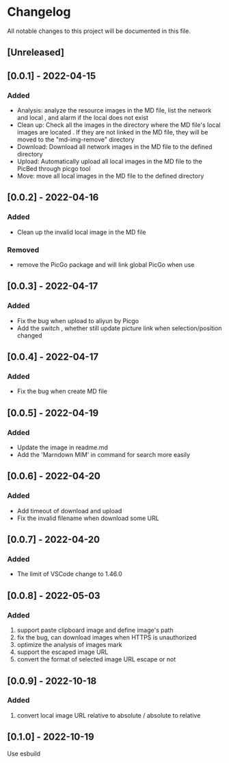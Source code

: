 # Changelog

All notable changes to this project will be documented in this file.

## [Unreleased]

## [0.0.1] - 2022-04-15

### Added

- Analysis: analyze the resource images in the MD file, list the network and local , and alarm if the local does not exist
- Clean up: Check all the images in the directory where the MD file's local images are located . If they are not linked in the MD file, they will be moved to the "md-img-remove" directory
- Download: Download all network images in the MD file to the defined directory
- Upload: Automatically upload all local images in the MD file to the PicBed through picgo tool
- Move: move all local images in the MD file to the defined directory

## [0.0.2] - 2022-04-16

### Added

- Clean up the invalid local image in the MD file

### Removed

- remove the  PicGo package and will link global PicGo when use

## [0.0.3] - 2022-04-17

### Added

- Fix the bug when upload to aliyun by Picgo
- Add the switch , whether still update picture link when selection/position changed

## [0.0.4] - 2022-04-17

### Added

- Fix the bug when create MD file

## [0.0.5] - 2022-04-19

### Added

- Update the image in readme.md
- Add the 'Marndown MIM' in command for search more easily

## [0.0.6] - 2022-04-20

### Added

- Add timeout of download and upload
- Fix the invalid filename when download some URL

## [0.0.7] - 2022-04-20

### Added

- The limit of VSCode change to 1.46.0

## [0.0.8] - 2022-05-03

### Added

1. support paste clipboard image and define image's path
2. fix the bug, can download images when HTTPS is unauthorized
3. optimize the analysis of images mark
4. support the  escaped image URL
5. convert the format of selected image URL escape or not

## [0.0.9] - 2022-10-18

### Added

1. convert local image URL relative to absolute / absolute to relative

## [0.1.0] - 2022-10-19

Use esbuild

